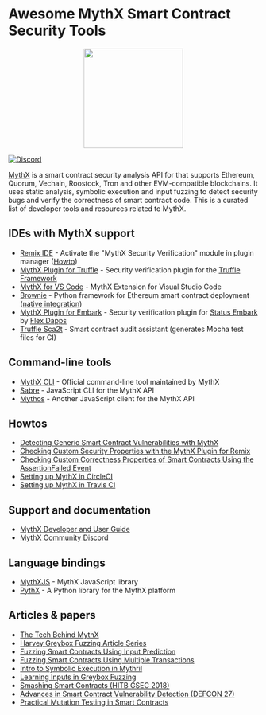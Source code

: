 # Awesome MythX Smart Contract Security Tools

<p align="center">
	<img src="mythx_powered.png" height="200px"/>
</p>

[![Discord](https://img.shields.io/discord/481002907366588416.svg)](https://discord.gg/E3YrVtG)

[MythX](https://mythx.io) is a smart contract security analysis API for that supports Ethereum, Quorum, Vechain, Roostock, Tron and other EVM-compatible blockchains. It uses static analysis, symbolic execution and input fuzzing to detect security bugs and verify the correctness of smart contract code. This is a curated list of developer tools and resources related to MythX.

## IDEs with MythX support

- [Remix IDE](https://remix.ethereum.org/) - Activate the "MythX Security Verification" module in plugin manager ([Howto](https://docs.mythx.io/en/latest/tools/remix/index.html))
- [MythX Plugin for Truffle](https://github.com/ConsenSys/truffle-security) - Security verification plugin for the [Truffle Framework](https://truffleframework.com)
- [MythX for VS Code](https://marketplace.visualstudio.com/items?itemName=mirkogarozzo.mythxvsc) - MythX Extension for Visual Studio Code
- [Brownie](https://github.com/iamdefinitelyahuman/brownie) - Python framework for Ethereum smart contract deployment ([native integration](https://eth-brownie.readthedocs.io/en/latest/tests-security-analysis.html))
- [MythX Plugin for Embark](https://github.com/flex-dapps/embark-mythx) -  Security verification plugin for [Status Embark](https://embark.status.im) by [Flex Dapps](https://flexdapps.com)
- [Truffle Sca2t](https://github.com/tagomaru/truffle-sca2t) - Smart contract audit assistant (generates Mocha test files for CI)

## Command-line tools

- [MythX CLI](https://github.com/dmuhs/mythx-cli) -  Official command-line tool maintained by MythX
- [Sabre](https://github.com/b-mueller/sabre) - JavaScript CLI for the MythX API
- [Mythos](https://github.com/cleanunicorn/mythos) - Another JavaScript client for the MythX API

## Howtos

- [Detecting Generic Smart Contract Vulnerabilities with MythX](https://medium.com/consensys-diligence/detecting-the-top-4-critical-smart-contract-vulnerabilities-with-mythx-9c568d7db7a6)
- [Checking Custom Security Properties with the MythX Plugin for Remix](https://medium.com/coinmonks/advanced-smart-contract-security-verification-in-remix-9630b43695e5)
- [Checking Custom Correctness Properties of Smart Contracts Using the AssertionFailed Event](https://medium.com/consensys-diligence/checking-custom-correctness-properties-of-smart-contracts-using-mythx-25cbac5d7852)
- [Setting up MythX in CircleCI](https://blog.mythx.io/howto/mythx-and-continuous-integration-part-1-circleci/)
- [Setting up MythX in Travis CI](https://blog.mythx.io/howto/mythx-and-continuous-integration-part-1-circleci/)

## Support and documentation

- [MythX Developer and User Guide](https://docs.mythx.io/en/latest/)
- [MythX Community Discord](https://discord.gg/kktn8Wt)

## Language bindings

- [MythXJS](https://github.com/ConsenSys/mythxjs)  - MythX JavaScript library
- [PythX](https://github.com/dmuhs/PythX) - A Python library for the MythX platform

## Articles & papers

- [The Tech Behind MythX](https://medium.com/consensys-diligence/the-tech-behind-mythx-smart-contract-security-analysis-32c849aedaef)
- [Harvey Greybox Fuzzing Article Series](https://medium.com/consensys-diligence/finding-vulnerabilities-in-smart-contracts-175c56affe2)
- [Fuzzing Smart Contracts Using Input Prediction](https://medium.com/consensys-diligence/fuzzing-smart-contracts-using-input-prediction-29b30ba8055c)
- [Fuzzing Smart Contracts Using Multiple Transactions](https://medium.com/consensys-diligence/fuzzing-smart-contracts-using-multiple-transactions-51471e4b3c69)
- [Intro to Symbolic Execution in Mythril](https://medium.com/@joran.honig/introduction-to-mythril-classic-and-symbolic-execution-ef59339f259b)
- [Learning Inputs in Greybox Fuzzing](https://arxiv.org/pdf/1807.07875.pdf)
- [Smashing Smart Contracts (HITB GSEC 2018)](https://conference.hitb.org/hitbsecconf2018ams/materials/D1T2%20-%20Bernhard%20Mueller%20-%20Smashing%20Ethereum%20Smart%20Contracts%20for%20Fun%20and%20ACTUAL%20Profit.pdf)
- [Advances in Smart Contract Vulnerability Detection (DEFCON 27)](https://github.com/b-mueller/smashing-smart-contracts/blob/master/DEFCON27-EVM-Smart-Contracts-Mueller-Luca.pdf)
- [Practical Mutation Testing in Smart Contracts](https://www.researchgate.net/publication/335937116_Practical_Mutation_Testing_for_Smart_Contracts)
